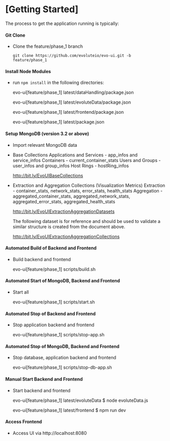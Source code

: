 # [Getting Started]


The process to get the application running is typically:
#### Git Clone
* Clone the feature/phase_1 branch

  `git clone https://github.com/evoluteio/evo-ui.git -b feature/phase_1`

#### Install Node Modules
* run `npm install` in the following directories:

  evo-ui[feature/phase_1] latest/dataHandling/package.json
  
  evo-ui[feature/phase_1] latest/evoluteData/package.json
  
  evo-ui[feature/phase_1] latest/frontend/package.json
  
  evo-ui[feature/phase_1] latest/package.json

#### Setup MongoDB (version 3.2 or above)
* Import relevant MongoDB data 

* Base Collections 
  Applications and Services - app_infos and service_infos
  Containers - current_container_stats
  Users and Groups - user_infos and group_infos
  Host Rings - hostRing_infos

  http://bit.ly/EvoUIBaseCollections

* Extraction and Aggregation Collections (Visualization Metrics) 
  Extraction - container_stats, network_stats, error_stats, health_stats
  Aggregation - aggregated_container_stats, aggregated_network_stats, aggregated_error_stats, aggregated_health_stats

  http://bit.ly/EvoUIExtractionAggregationDatasets

  The following dataset is for reference and should be used to validate a similar structure is created from the document above. 

  http://bit.ly/EvoUIExtractionAggregationCollections 

#### Automated Build of Backend and Frontend
* Build backend and frontend

  evo-ui[feature/phase_1] scripts/build.sh

#### Automated Start of MongoDB, Backend and Frontend
* Start all

  evo-ui[feature/phase_1] scripts/start.sh

#### Automated Stop of Backend and Frontend
* Stop application backend and frontend

  evo-ui[feature/phase_1] scripts/stop-app.sh


#### Automated Stop of MongoDB, Backend and Frontend
* Stop database, application backend and frontend

  evo-ui[feature/phase_1] scripts/stop-db-app.sh


#### Manual Start Backend and Frontend
* Start backend and frontend

  evo-ui[feature/phase_1] latest/evoluteData $ node evoluteData.js
  
  evo-ui[feature/phase_1] latest/frontend $ npm run dev

#### Access Frontend
 * Access UI via http://localhost:8080

